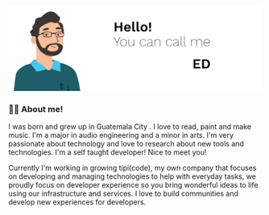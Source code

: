 ![Welcome Banner](welcome-banner.jpg)

### 👋🏻 About me!
I was born and grew up in Guatemala City . I love to read, paint and make music. I'm a major in audio engineering and a minor in arts. I'm very passionate about technology and love to research about new tools and technologies. I'm a self taught developer! Nice to meet you!

Currently I'm working in growing tipi(code), my own company that focuses on developing and managing technologies to help with everyday tasks, we proudly focus on developer experience so you bring wonderful ideas to life using our infrastructure and services. I love to build communities and develop new experiences for developers.
